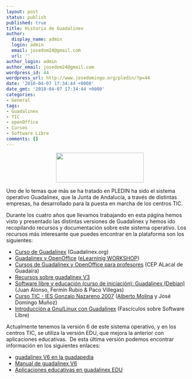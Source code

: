 ```yaml
---
layout: post
status: publish
published: true
title: Historia de Guadalinex
author:
  display_name: admin
  login: admin
  email: josedom24@gmail.com
  url: ''
author_login: admin
author_email: josedom24@gmail.com
wordpress_id: 44
wordpress_url: http://www.josedomingo.org/pledin/?p=44
date: '2010-04-07 17:34:44 +0000'
date_gmt: '2010-04-07 17:34:44 +0000'
categories:
- General
tags:
- Guadalinex
- TIC
- openOffice
- Cursos
- Software Libre
comments: []
---
```

<p style="text-align: center;"><a href="http://www.josedomingo.org/pledin/wp-content/uploads/2010/04/gl.gif"><img class="alignnone size-full wp-image-55" title="gl" src="http://www.josedomingo.org/pledin/wp-content/uploads/2010/04/gl.gif" alt="" width="236" height="80" /></a></p>
<p>Uno de lo temas que m&aacute;s se ha tratado en PLEDIN ha sido el sistema operativo Guadalinex, que la Junta de Andaluc&iacute;a, a trav&eacute;s de distintas empresas, ha desarrollado para la puesta en marcha de los centros TIC.</p>
<p>Durante los cuatro a&ntilde;os que llevamos trabajando en esta p&aacute;gina hemos visto y presentado las distintas versiones de Guadalinex y hemos ido recopilando recursos y documentaci&oacute;n sobre este sistema operativo. Los recursos m&aacute;s interesante que puedes encontrar en la plataforma son los siguientes:</p>
<ul>
<li><a href="../../web/course/view.php?id=5">Curso de Guadalinex</a> (Guadalinex.org)</li>
<li><a href="../../web/course/view.php?id=2">Guadalinex y OpenOffice</a> (<a href="http://www.academiaelearning.com/">eLearninig WORKSHOP</a>)</li>
<li><a href="../../web/course/view.php?id=15">Cursos de Guadalinex y OpenOffice para profesores</a> (CEP ALacal de Guada&iacute;ra)</li>
<li><a href="http://www.josedomingo.org/web/course/view.php?id=34">Recursos sobre guadalinex V3</a></li>
<li><a href="../../web/course/view.php?id=40">Software libre y educaci&oacute;n (curso de iniciaci&oacute;n): <span>Guadalinex (Debian)</span></a> (Juan Alonso, Ferm&iacute;n Rubio &amp;  Paco Villegas)</li>
<li><a href="../../web/course/view.php?id=48">Curso TIC - IES Gonzalo Nazareno 2007</a> (<a href="http://albertomolina.wordpress.com/">Alberto Molina</a> y Jos&eacute; Domingo Mu&ntilde;oz)</li>
<li><a href="http://www.guadalinex.org/mas-programas/descargas/documentos-de-guadalinex/fasciculos/1-Introduccion_a_GnuLinux.pdf">Introducci&oacute;n a Gnu/Linux con Guadalinex</a> (Fasc&iacute;culos sobre Software Libre)</li>
</ul>
<p>Actualmente tenemos la versi&oacute;n 6 de este sistema operativo, y en los centros TIC, se utiliza la versi&oacute;n EDU, que mejora la anterior con aplicaciones educativas.&nbsp; De esta &uacute;ltima versi&oacute;n podemos encontrar informaci&oacute;n en los siguientes enlaces:</p>
<ul>
<li><a href="http://www.guadalinex.org/guadapedia/index.php/Indice_de_recetas_para_Guadalinex_V6">guadalinex V6 en la guadapedia</a></li>
<li><a href="http://forja.guadalinex.org/webs/guadalinexv6/doku.php?id=manual:indice">Manual de guadalinex V6</a></li>
<li><a href="http://bailenescuela20.blogspot.com/p/sesion-3-recursos-en-local-guadalinex.html">Aplicaciones educativas en guadalinex EDU</a></li>
</ul>
